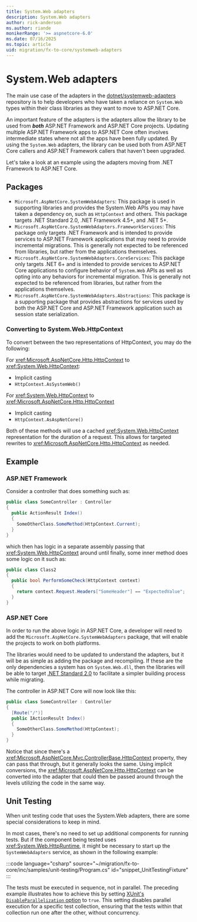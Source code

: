 ```yaml
---
title: System.Web adapters
description: System.Web adapters
author: rick-anderson
ms.author: riande
monikerRange: '>= aspnetcore-6.0'
ms.date: 07/16/2025
ms.topic: article
uid: migration/fx-to-core/systemweb-adapters
---
```


# System.Web adapters

The main use case of the adapters in the [dotnet/systemweb-adapters](https://github.com/dotnet/systemweb-adapters) repository is to help developers who have taken a reliance on `System.Web` types within their class libraries as they want to move to ASP.NET Core.

An important feature of the adapters is the adapters allow the library to be used from ***both*** ASP.NET Framework and ASP.NET Core projects. Updating multiple ASP.NET Framework apps to ASP.NET Core often involves intermediate states where not all the apps have been fully updated. By using the `System.Web` adapters, the library can be used both from ASP.NET Core callers and ASP.NET Framework callers that haven't been upgraded.

Let's take a look at an example using the adapters moving from .NET Framework to ASP.NET Core.

## Packages

* `Microsoft.AspNetCore.SystemWebAdapters`: This package is used in supporting libraries and provides the System.Web APIs you may have taken a dependency on, such as `HttpContext` and others. This package targets .NET Standard 2.0, .NET Framework 4.5+, and .NET 5+.
* `Microsoft.AspNetCore.SystemWebAdapters.FrameworkServices`: This package only targets .NET Framework and is intended to provide services to ASP.NET Framework applications that may need to provide incremental migrations. This is generally not expected to be referenced from libraries, but rather from the applications themselves.
* `Microsoft.AspNetCore.SystemWebAdapters.CoreServices`: This package only targets .NET 6+ and is intended to provide services to ASP.NET Core applications to configure behavior of `System.Web` APIs as well as opting into any behaviors for incremental migration. This is generally not expected to be referenced from libraries, but rather from the applications themselves.
* `Microsoft.AspNetCore.SystemWebAdapters.Abstractions`: This package is a supporting package that provides abstractions for services used by both the ASP.NET Core and ASP.NET Framework application such as session state serialization.

### Converting to System.Web.HttpContext

To convert between the two representations of HttpContext, you may do the following:

For <xref:Microsoft.AspNetCore.Http.HttpContext> to <xref:System.Web.HttpContext>:

* Implicit casting
* `HttpContext.AsSystemWeb()`

For <xref:System.Web.HttpContext> to <xref:Microsoft.AspNetCore.Http.HttpContext>

* Implicit casting
* `HttpContext.AsAspNetCore()`

Both of these methods will use a cached <xref:System.Web.HttpContext> representation for the duration of a request. This allows for targeted rewrites to <xref:Microsoft.AspNetCore.Http.HttpContext> as needed.

## Example

### ASP.NET Framework

Consider a controller that does something such as:

```cs
public class SomeController : Controller
{
  public ActionResult Index()
  {
    SomeOtherClass.SomeMethod(HttpContext.Current);
  }
}
```

which then has logic in a separate assembly passing that <xref:System.Web.HttpContext> around until finally, some inner method does some logic on it such as:

```cs
public class Class2
{
  public bool PerformSomeCheck(HttpContext context)
  {
    return context.Request.Headers["SomeHeader"] == "ExpectedValue";
  }
}
```

### ASP.NET Core

In order to run the above logic in ASP.NET Core, a developer will need to add the `Microsoft.AspNetCore.SystemWebAdapters` package, that will enable the projects to work on both platforms.

The libraries would need to be updated to understand the adapters, but it will be as simple as adding the package and recompiling. If these are the only dependencies a system has on `System.Web.dll`, then the libraries will be able to target [.NET Standard 2.0](/dotnet/standard/net-standard?tabs=net-standard-2-0) to facilitate a simpler building process while migrating.

The controller in ASP.NET Core will now look like this:

```cs
public class SomeController : Controller
{
  [Route("/")]
  public IActionResult Index()
  {
    SomeOtherClass.SomeMethod(HttpContext);
  }
}
```

Notice that since there's a <xref:Microsoft.AspNetCore.Mvc.ControllerBase.HttpContext> property, they can pass that through, but it generally looks the same. Using implicit conversions, the <xref:Microsoft.AspNetCore.Http.HttpContext> can be converted into the adapter that could then be passed around through the levels utilizing the code in the same way.

## Unit Testing

When unit testing code that uses the System.Web adapters, there are some special considerations to keep in mind.

In most cases, there's no need to set up additional components for running tests. But if the component being tested uses <xref:System.Web.HttpRuntime>, it might be necessary to start up the `SystemWebAdapters` service, as shown in the following example:

:::code language="csharp" source="~/migration/fx-to-core/inc/samples/unit-testing/Program.cs" id="snippet_UnitTestingFixture" :::

The tests must be executed in sequence, not in parallel. The preceding example illustrates how to achieve this by setting [XUnit's `DisableParallelization` option](https://xunit.net/docs/running-tests-in-parallel#parallelism-in-test-frameworks) to `true`. This setting disables parallel execution for a specific test collection, ensuring that the tests within that collection run one after the other, without concurrency.
